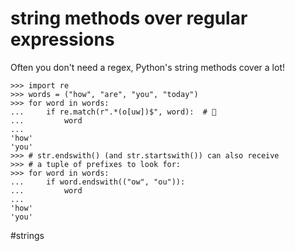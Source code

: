 # string methods over regular expressions

Often you don't need a regex, Python's string methods cover a lot!

```
>>> import re
>>> words = ("how", "are", "you", "today")
>>> for word in words:
...     if re.match(r".*(o[uw])$", word):  # 🤔
...         word
...
'how'
'you'
>>> # str.endswith() (and str.startswith()) can also receive
>>> # a tuple of prefixes to look for:
>>> for word in words:
...     if word.endswith(("ow", "ou")):
...         word
...
'how'
'you'
```

#strings
